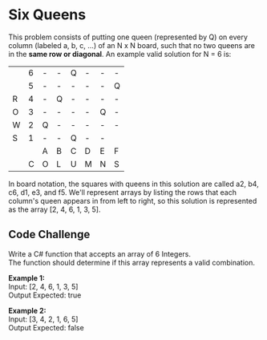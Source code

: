 # Six Queens

This problem consists of putting one queen (represented by Q) on every column  (labeled a, b, c, ...) of an N x N board, such that no two queens are in the **same row or diagonal**. An example valid solution for N = 6 is:

|   |   |   |   |   |   |   |   |
|---|---|---|---|---|---|---|---|
|   | 6 | - | - | Q | - | - | - |
|   | 5 | - | - | - | - | - | Q |
| R | 4 | - | Q | - | - | - | - |
| O | 3 | - | - | - | - | Q | - |
| W | 2 | Q | - | - | - | - | - |
| S | 1 | - | - | Q | - | - |   |
|   |   | A | B | C | D | E | F |
|   | C | O | L | U | M | N | S |

In board notation, the squares with queens in this solution are called a2, b4, c6, d1, e3, and f5. We'll represent arrays by listing the rows that each column's queen appears in from left to right, so this solution is represented as the array [2, 4, 6, 1, 3, 5].

## Code Challenge

Write a C# function that accepts an array of 6 Integers.\
The function should determine if this array represents a valid combination.

**Example 1:**\
Input: [2, 4, 6, 1, 3, 5]\
Output Expected: true

**Example 2:**\
Input: [3, 4, 2, 1, 6, 5]\
Output Expected: false
